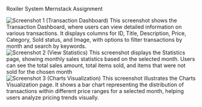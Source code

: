 Roxiler System Mernstack Assignment

![Screenshot 1 (Transaction Dashboard)
This screenshot shows the Transaction Dashboard, where users can view detailed information on various transactions. It displays columns for ID, Title, Description, Price, Category, Sold status, and Image, with options to filter transactions by month and search by keywords.](screenshots/screenshot1.png)
![Screenshot 2 (View Statistics)
This screenshot displays the Statistics page, showing monthly sales statistics based on the selected month. Users can see the total sales amount, total items sold, and items that were not sold for the chosen month](screenshots/screenshot2.png)
![Screenshot 3 (Charts Visualization)
This screenshot illustrates the Charts Visualization page. It shows a bar chart representing the distribution of transactions within different price ranges for a selected month, helping users analyze pricing trends visually.](screenshots/screenshot3.png)